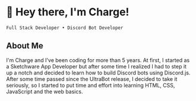 # 👋 Hey there, I'm Charge!

`Full Stack Developer • Discord Bot Developer`

## About Me
I'm Charge and I've been coding for more than 5 years. At first, I started as a Sketchware App Developer but after some time I realized I had to step it up a notch and decided to learn how to build Discord bots using Discord.js. After some time passed since the UltraBot release, I decided to take it seriously, so I started to put time and effort into learning HTML, CSS, JavaScript and the web basics.
